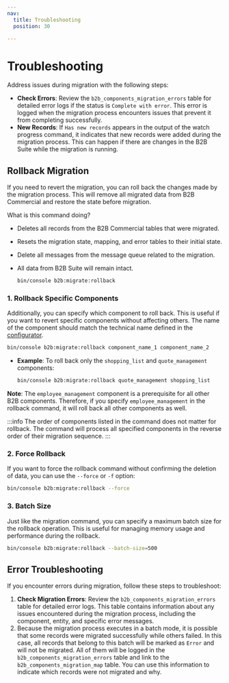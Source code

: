 ```yaml
---
nav:
  title: Troubleshooting
  position: 30

---
```


# Troubleshooting

Address issues during migration with the following steps:

- **Check Errors**: Review the `b2b_components_migration_errors` table for detailed error logs if the status is `Complete with error`. This error is logged when the migration process encounters issues that prevent it from completing successfully.
- **New Records**: If `Has new records` appears in the output of the watch progress command, it indicates that new records were added during the migration process. This can happen if there are changes in the B2B Suite while the migration is running.

## Rollback Migration

If you need to revert the migration, you can roll back the changes made by the migration process. This will remove all migrated data from B2B Commercial and restore the state before migration.

What is this command doing?

- Deletes all records from the B2B Commercial tables that were migrated.
- Resets the migration state, mapping, and error tables to their initial state.
- Delete all messages from the message queue related to the migration.
- All data from B2B Suite will remain intact.

  ```bash
  bin/console b2b:migrate:rollback
  ```

### 1. Rollback Specific Components

Additionally, you can specify which component to roll back. This is useful if you want to revert specific components without affecting others. The name of the component should match the technical name defined in the [configurator](../concept/technical-terms-and-concepts.md#configurator).

  ```bash
  bin/console b2b:migrate:rollback component_name_1 component_name_2
  ```

- **Example**: To roll back only the `shopping_list` and `quote_management` components:

  ```bash
  bin/console b2b:migrate:rollback quote_management shopping_list
  ```

**Note**: The `employee_management` component is a prerequisite for all other B2B components. Therefore, if you specify `employee_management` in the rollback command, it will roll back all other components as well.

:::info
The order of components listed in the command does not matter for rollback. The command will process all specified components in the reverse order of their migration sequence.
:::

### 2. Force Rollback

If you want to force the rollback command without confirming the deletion of data, you can use the `--force` or `-f` option:

```bash
bin/console b2b:migrate:rollback --force
```

### 3. Batch Size

Just like the migration command, you can specify a maximum batch size for the rollback operation. This is useful for managing memory usage and performance during the rollback.

```bash
bin/console b2b:migrate:rollback --batch-size=500
```

## Error Troubleshooting

If you encounter errors during migration, follow these steps to troubleshoot:

1. **Check Migration Errors**: Review the `b2b_components_migration_errors` table for detailed error logs. This table contains information about any issues encountered during the migration process, including the component, entity, and specific error messages.
2. Because the migration process executes in a batch mode, it is possible that some records were migrated successfully while others failed. In this case, all records that belong to this batch will be marked as `Error` and will not be migrated. All of them will be logged in the `b2b_components_migration_errors` table and link to the `b2b_components_migration_map` table. You can use this information to indicate which records were not migrated and why.
